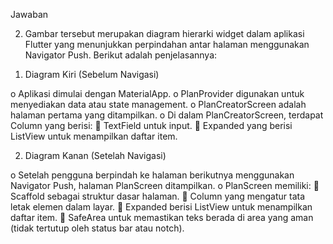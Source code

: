 Jawaban

2) Gambar tersebut merupakan diagram hierarki widget dalam aplikasi Flutter yang menunjukkan perpindahan antar halaman menggunakan Navigator Push. Berikut adalah penjelasannya:
  1.	Diagram Kiri (Sebelum Navigasi)

o	Aplikasi dimulai dengan MaterialApp.
o	PlanProvider digunakan untuk menyediakan data atau state management.
o	PlanCreatorScreen adalah halaman pertama yang ditampilkan.
o	Di dalam PlanCreatorScreen, terdapat Column yang berisi:
	TextField untuk input.
	Expanded yang berisi ListView untuk menampilkan daftar item.
  
  2.	Diagram Kanan (Setelah Navigasi)

o	Setelah pengguna berpindah ke halaman berikutnya menggunakan Navigator Push, halaman PlanScreen ditampilkan.
o	PlanScreen memiliki:
	Scaffold sebagai struktur dasar halaman.
	Column yang mengatur tata letak elemen dalam layar.
	Expanded berisi ListView untuk menampilkan daftar item.
	SafeArea untuk memastikan teks berada di area yang aman (tidak tertutup oleh status bar atau notch).
